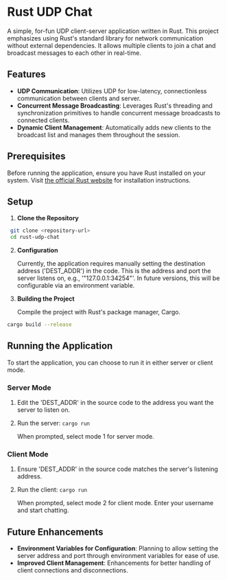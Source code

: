 # Rust UDP Chat

A simple, for-fun UDP client-server application written in Rust. This project emphasizes using Rust's standard library for network communication without external dependencies. It allows multiple clients to join a chat and broadcast messages to each other in real-time.

## Features

- **UDP Communication**: Utilizes UDP for low-latency, connectionless communication between clients and server.
- **Concurrent Message Broadcasting**: Leverages Rust's threading and synchronization primitives to handle concurrent message broadcasts to connected clients.
- **Dynamic Client Management**: Automatically adds new clients to the broadcast list and manages them throughout the session.

## Prerequisites

Before running the application, ensure you have Rust installed on your system. Visit [the official Rust website](https://www.rust-lang.org/tools/install) for installation instructions.

## Setup

1. **Clone the Repository**

```bash
 git clone <repository-url>
 cd rust-udp-chat
```

2. **Configuration**

   Currently, the application requires manually setting the destination address ('DEST_ADDR') in the code. This is the address and port the server listens on, e.g., '"127.0.0.1:34254"'. In future versions, this will be configurable via an environment variable.

3. **Building the Project**

   Compile the project with Rust's package manager, Cargo.

```bash
cargo build --release
```

## Running the Application

To start the application, you can choose to run it in either server or client mode.

### Server Mode

1. Edit the 'DEST_ADDR' in the source code to the address you want the server to listen on.
2. Run the server: `cargo run`

   When prompted, select mode 1 for server mode.

### Client Mode

1. Ensure 'DEST_ADDR' in the source code matches the server's listening address.
2. Run the client: `cargo run`

   When prompted, select mode 2 for client mode. Enter your username and start chatting.

## Future Enhancements

- **Environment Variables for Configuration**: Planning to allow setting the server address and port through environment variables for ease of use.
- **Improved Client Management**: Enhancements for better handling of client connections and disconnections.

